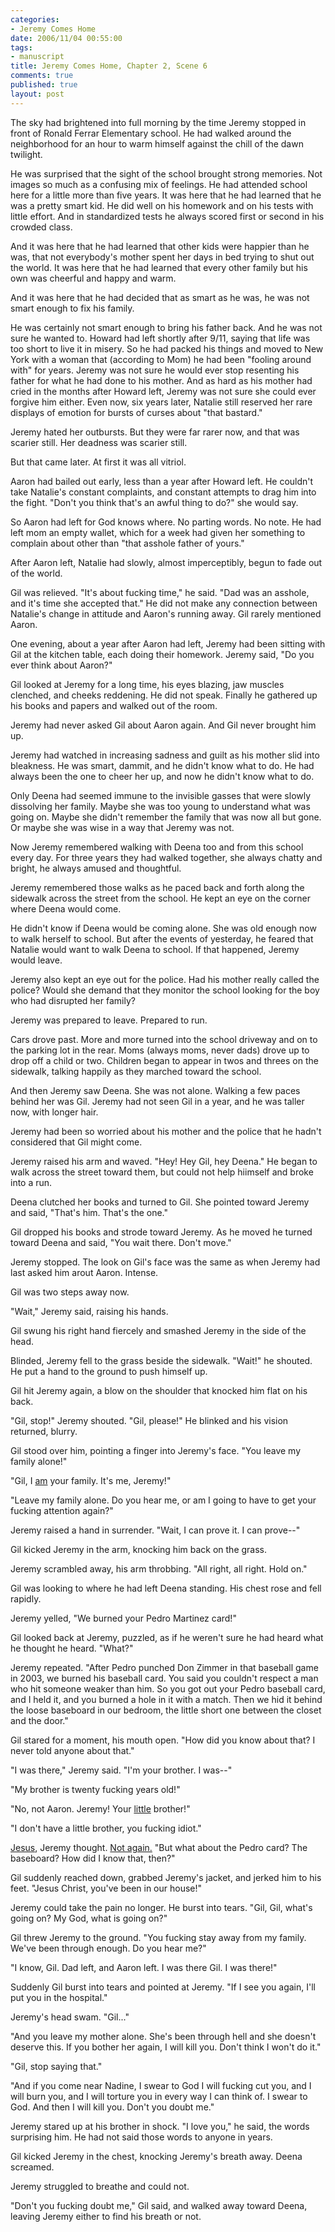 ```yaml
--- 
categories: 
- Jeremy Comes Home
date: 2006/11/04 00:55:00
tags: 
- manuscript
title: Jeremy Comes Home, Chapter 2, Scene 6
comments: true
published: true
layout: post
---
```


The sky had brightened into full morning by the time Jeremy stopped in front of Ronald Ferrar Elementary school.  He had walked around the neighborhood for an hour to warm himself against the chill of the dawn twilight.

He was surprised that the sight of the school brought strong memories.  Not images so much as a confusing mix of feelings.  He had attended school here for a little more than five years.  It was here that he had learned that he was a pretty smart kid.  He did well on his homework and on his tests with little effort.  And in standardized tests he always scored first or second in his crowded class.

And it was here that he had learned that other kids were happier than he was, that not everybody's mother spent her days in bed trying to shut out the world.  It was here that he had learned that every other family but his own was cheerful and happy and warm.

And it was here that he had decided that as smart as he was, he was not smart enough to fix his family.

He was certainly not smart enough to bring his father back.  And he was not sure he wanted to.  Howard had left shortly after 9/11, saying that life was too short to live it in misery.  So he had packed his things and moved to New York with a woman that (according to Mom) he had been "fooling around with" for years.  Jeremy was not sure he would ever stop resenting his father for what he had done to his mother.  And as hard as his mother had cried in the months after Howard left, Jeremy was not sure she could ever forgive him either.  Even now, six years later, Natalie still reserved her rare displays of emotion for bursts of curses about "that bastard."

Jeremy hated her outbursts.  But they were far rarer now, and that was scarier still.  Her deadness was scarier still.

But that came later.  At first it was all vitriol.

Aaron had bailed out early, less than a year after Howard left.  He couldn't take Natalie's constant complaints, and constant attempts to drag him into the fight.  "Don't you think that's an awful thing to do?" she would say.

So Aaron had left for God knows where.  No parting words.  No note.  He had left mom an empty wallet, which for a week had given her something to complain about other than "that asshole father of yours."

After Aaron left, Natalie had slowly, almost imperceptibly, begun to fade out of the world.

Gil was relieved.  "It's about fucking time," he said.  "Dad was an asshole, and it's time she accepted that."  He did not make any connection between Natalie's change in attitude and Aaron's running away.  Gil rarely mentioned Aaron.

One evening, about a year after Aaron had left, Jeremy had been sitting with Gil at the kitchen table, each doing their homework.  Jeremy said, "Do you ever think about Aaron?"

Gil looked at Jeremy for a long time, his eyes blazing, jaw muscles clenched, and cheeks reddening.  He did not speak.  Finally he gathered up his books and papers and walked out of the room.

Jeremy had never asked Gil about Aaron again.  And Gil never brought him up.

Jeremy had watched in increasing sadness and guilt as his mother slid into bleakness.  He was smart, dammit, and he didn't know what to do.  He had always been the one to cheer her up, and now he didn't know what to do.

Only Deena had seemed immune to the invisible gasses that were slowly dissolving her family.  Maybe she was too young to understand what was going on.  Maybe she didn't remember the family that was now all but gone.  Or maybe she was wise in a way that Jeremy was not.

Now Jeremy remembered walking with Deena too and from this school every day.  For three years they had walked together, she always chatty and bright, he always amused and thoughtful.

Jeremy remembered those walks as he paced back and forth along the sidewalk across the street from the school.  He kept an eye on the corner where Deena would come.

He didn't know if Deena would be coming alone.  She was old enough now to walk herself to school.  But after the events of yesterday, he feared that Natalie would want to walk Deena to school.  If that happened, Jeremy would leave.

Jeremy also kept an eye out for the police.  Had his mother really called the police?  Would she demand that they monitor the school looking for the boy who had disrupted her family?

Jeremy was prepared to leave.  Prepared to run.

Cars drove past.  More and more turned into the school driveway and on to the parking lot in the rear.  Moms (always moms, never dads) drove up to drop off a child or two.  Children began to appear in twos and threes on the sidewalk, talking happily as they marched toward the school.

And then Jeremy saw Deena.  She was not alone.  Walking a few paces behind her was Gil.  Jeremy had not seen Gil in a year, and he was taller now, with longer hair.

Jeremy had been so worried about his mother and the police that he hadn't considered that Gil might come.

Jeremy raised his arm and waved.  "Hey!  Hey Gil, hey Deena."  He began to walk across the street toward them, but could not help hiimself and broke into a run.

Deena clutched her books and turned to Gil.  She pointed toward Jeremy and said, "That's him.  That's the one."

Gil dropped his books and strode toward Jeremy.  As he moved he turned toward Deena and said, "You wait there.  Don't move."

Jeremy stopped.  The look on Gil's face was the same as when Jeremy had last asked him arout Aaron.  Intense.

Gil was two steps away now.

"Wait," Jeremy said, raising his hands.

Gil swung his right hand fiercely and smashed Jeremy in the side of the head.

Blinded, Jeremy fell to the grass beside the sidewalk.  "Wait!" he shouted.  He put a hand to the ground to push himself up.

Gil hit Jeremy again, a blow on the shoulder that knocked him flat on his back.

"Gil, stop!" Jeremy shouted.  "Gil, please!"  He blinked and his vision returned, blurry.

Gil stood over him, pointing a finger into Jeremy's face.  "You leave my family alone!"

"Gil, I <u>am</u> your family.  It's me, Jeremy!"

"Leave my family alone.  Do you hear me, or am I going to have to get your fucking attention again?"

Jeremy raised a hand in surrender.  "Wait, I can prove it.  I can prove--"

Gil kicked Jeremy in the arm, knocking him back on the grass.

Jeremy scrambled away, his arm throbbing.  "All right, all right.  Hold on."

Gil was looking to where he had left Deena standing.  His chest rose and fell rapidly.

Jeremy yelled, "We burned your Pedro Martinez card!"

Gil looked back at Jeremy, puzzled, as if he weren't sure he had heard what he thought he heard.  "What?"

Jeremy repeated.  "After Pedro punched Don Zimmer in that baseball game in 2003, we burned his baseball card.  You said you couldn't respect a man who hit someone weaker than him.  So you got out your Pedro baseball card, and I held it, and you burned a hole in it with a match.  Then we hid it behind the loose baseboard in our bedroom, the little short one between the closet and the door."

Gil stared for a moment, his mouth open.  "How did you know about that?  I never told anyone about that."

"I was there," Jeremy said.  "I'm your brother.  I was--"

"My brother is twenty fucking years old!"

"No, not Aaron.  Jeremy!  Your <u>little</u> brother!"

"I don't have a little brother, you fucking idiot."

<u>Jesus</u>, Jeremy thought.  <u>Not again.</u>  "But what about the Pedro card?  The baseboard?  How did I know that, then?"

Gil suddenly reached down, grabbed Jeremy's jacket, and jerked him to his feet.  "Jesus Christ, you've been in our house!"

Jeremy could take the pain no longer.  He burst into tears.  "Gil, Gil, what's going on?  My God, what is going on?"

Gil threw Jeremy to the ground.  "You fucking stay away from my family.  We've been through enough.  Do you hear me?"

"I know, Gil.  Dad left, and Aaron left.  I was there Gil.  I was there!"

Suddenly Gil burst into tears and pointed at Jeremy.  "If I see you again, I'll put you in the hospital."

Jeremy's head swam.  "Gil..."

"And you leave my mother alone.  She's been through hell and she doesn't deserve this.  If you bother her again, I will kill you.  Don't think I won't do it."

"Gil, stop saying that."

"And if you come near Nadine, I swear to God I will fucking cut you, and I will burn you, and I will torture you in every way I can think of.  I swear to God.  And then I will kill you.  Don't you doubt me."

Jeremy stared up at his brother in shock.  "I love you," he said, the words surprising him.  He had not said those words to anyone in years.

Gil kicked Jeremy in the chest, knocking Jeremy's breath away.  Deena screamed.

Jeremy struggled to breathe and could not.

"Don't you fucking doubt me," Gil said, and walked away toward Deena, leaving Jeremy either to find his breath or not.
